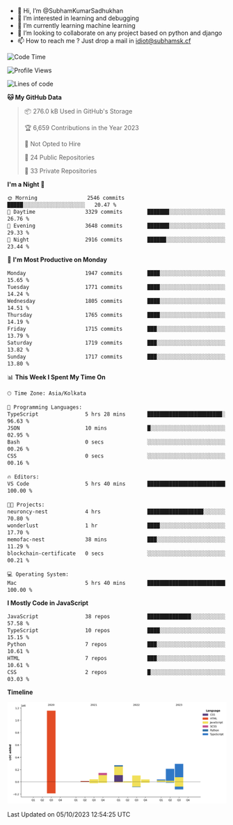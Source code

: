 - 👋 Hi, I’m @SubhamKumarSadhukhan
- 👀 I’m interested in learning and debugging
- 🌱 I’m currently learning machine learning
- 💞️ I’m looking to collaborate on any project based on python and django
- 📫 How to reach me ?
      Just drop a mail in idiot@subhamsk.cf

<!---
SubhamKumarSadhukhan/SubhamKumarSadhukhan is a ✨ special ✨ repository because its `README.md` (this file) appears on your GitHub profile.
You can click the Preview link to take a look at your changes.
--->


<!--START_SECTION:waka-->
![Code Time](http://img.shields.io/badge/Code%20Time-1%2C587%20hrs%2029%20mins-blue)

![Profile Views](http://img.shields.io/badge/Profile%20Views-20-blue)

![Lines of code](https://img.shields.io/badge/From%20Hello%20World%20I%27ve%20Written-2.3%20million%20lines%20of%20code-blue)

**🐱 My GitHub Data** 

> 📦 276.0 kB Used in GitHub's Storage 
 > 
> 🏆 6,659 Contributions in the Year 2023
 > 
> 🚫 Not Opted to Hire
 > 
> 📜 24 Public Repositories 
 > 
> 🔑 33 Private Repositories 
 > 
**I'm a Night 🦉** 

```text
🌞 Morning                2546 commits        █████░░░░░░░░░░░░░░░░░░░░   20.47 % 
🌆 Daytime                3329 commits        ███████░░░░░░░░░░░░░░░░░░   26.76 % 
🌃 Evening                3648 commits        ███████░░░░░░░░░░░░░░░░░░   29.33 % 
🌙 Night                  2916 commits        ██████░░░░░░░░░░░░░░░░░░░   23.44 % 
```
📅 **I'm Most Productive on Monday** 

```text
Monday                   1947 commits        ████░░░░░░░░░░░░░░░░░░░░░   15.65 % 
Tuesday                  1771 commits        ████░░░░░░░░░░░░░░░░░░░░░   14.24 % 
Wednesday                1805 commits        ████░░░░░░░░░░░░░░░░░░░░░   14.51 % 
Thursday                 1765 commits        ████░░░░░░░░░░░░░░░░░░░░░   14.19 % 
Friday                   1715 commits        ███░░░░░░░░░░░░░░░░░░░░░░   13.79 % 
Saturday                 1719 commits        ███░░░░░░░░░░░░░░░░░░░░░░   13.82 % 
Sunday                   1717 commits        ███░░░░░░░░░░░░░░░░░░░░░░   13.80 % 
```


📊 **This Week I Spent My Time On** 

```text
🕑︎ Time Zone: Asia/Kolkata

💬 Programming Languages: 
TypeScript               5 hrs 28 mins       ████████████████████████░   96.63 % 
JSON                     10 mins             █░░░░░░░░░░░░░░░░░░░░░░░░   02.95 % 
Bash                     0 secs              ░░░░░░░░░░░░░░░░░░░░░░░░░   00.26 % 
CSS                      0 secs              ░░░░░░░░░░░░░░░░░░░░░░░░░   00.16 % 

🔥 Editors: 
VS Code                  5 hrs 40 mins       █████████████████████████   100.00 % 

🐱‍💻 Projects: 
neuroncy-nest            4 hrs               ██████████████████░░░░░░░   70.80 % 
wonderlust               1 hr                ████░░░░░░░░░░░░░░░░░░░░░   17.70 % 
memofac-nest             38 mins             ███░░░░░░░░░░░░░░░░░░░░░░   11.29 % 
blockchain-certificate   0 secs              ░░░░░░░░░░░░░░░░░░░░░░░░░   00.21 % 

💻 Operating System: 
Mac                      5 hrs 40 mins       █████████████████████████   100.00 % 
```

**I Mostly Code in JavaScript** 

```text
JavaScript               38 repos            ██████████████░░░░░░░░░░░   57.58 % 
TypeScript               10 repos            ████░░░░░░░░░░░░░░░░░░░░░   15.15 % 
Python                   7 repos             ███░░░░░░░░░░░░░░░░░░░░░░   10.61 % 
HTML                     7 repos             ███░░░░░░░░░░░░░░░░░░░░░░   10.61 % 
CSS                      2 repos             █░░░░░░░░░░░░░░░░░░░░░░░░   03.03 % 
```



**Timeline**

![Lines of Code chart](https://raw.githubusercontent.com/SubhamKumarSadhukhan/SubhamKumarSadhukhan/main/assets/bar_graph.png)


 Last Updated on 05/10/2023 12:54:25 UTC
<!--END_SECTION:waka-->
